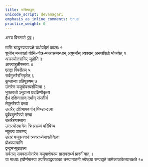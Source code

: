 ```yaml
---
title: मासिश्राद्धम्
unicode_script: devanagari
emphasis_as_inline_comments: true
practice_weight: 0
---
```


अस्य विस्तारो [ऽत्र](../../../../../../../general/ArAdhanam/shrAddham/mAsi/)।

मासि श्राद्धस्यापरपक्षे यथोपदेशं कालाः १  
शुचीन् मन्त्रवतो योनि-गोत्र-मन्त्रासम्बन्धान् अयुग्माँस् त्र्यवरान् अनर्थावेक्षो भोजयेत् २  
अन्नस्योत्तराभिर् जुहोति ३  
आज्याहुतीरुत्तराः ४  
एतद्वा विपरीतम् ५  
सर्वमुत्तरैरभिमृशेत् ६  
कॢप्तान्वा प्रतिपूरुषम् ७  
उत्तरेण यजुषोपस्पर्शयित्वा ८  
भुक्तवतो ऽनुव्रज्य प्रदक्षिणीकृत्य  
द्वैधं दक्षिणाग्रान् दर्भान् संस्तीर्य  
तेषूत्तरैरपो दत्त्वा  
उत्तरैर् दक्षिणापवर्गान् पिण्डान्दत्त्वा  
पूर्ववदुत्तरैरपो दत्त्वा  
उत्तरैरुपस्थाय  
उत्तरयोदपात्रेण त्रिः प्रसव्यं परिषिच्य  
न्युब्ज्य पात्राण्य्  
उत्तरं यजुरनवानं त्र्यवरार्ध्यमावर्तयित्वा  
प्रोक्ष्यपात्राणि  
द्वन्द्वमभ्युदाहृत्य  
सर्वतस् समवदायोत्तरेण यजुषाशेषस्य ग्रासवरार्ध्यं प्राश्नीयात् ।  
या माध्याः ह्पौर्णमास्या उपरिष्टाद्व्यष्टका तस्यामष्टमी ज्येष्ठया सम्पद्यते तामेकाष्टकेत्याचक्षते १०